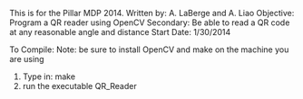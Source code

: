 This is for the Pillar MDP 2014.
Written by: A. LaBerge and A. Liao
Objective: Program a QR reader using OpenCV
Secondary: Be able to read a QR code at any reasonable angle and distance
Start Date: 1/30/2014

To Compile:
Note: be sure to install OpenCV and make on the machine you are using
1. Type in: make
2. run the executable QR_Reader 


